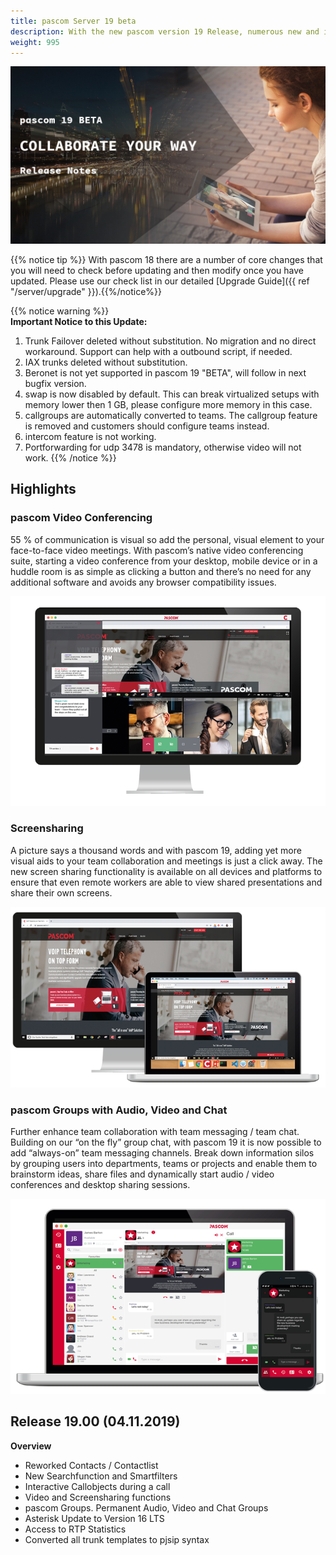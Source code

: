 ```yaml
---
title: pascom Server 19 beta
description: With the new pascom version 19 Release, numerous new and improved functions are now available
weight: 995
---
```

![Highlights](pascom19_highlights.jpg)

{{% notice tip %}}
With pascom 18 there are a number of core changes that you will need to check before updating and then modify once you have updated. Please use our check list in our detailed [Upgrade Guide]({{ ref "/server/upgrade" }}).{{%/notice%}}

{{% notice warning %}}  
**Important Notice to this Update:**     
1. Trunk Failover deleted without substitution. No migration and no direct workaround. Support can help with a outbound script, if needed.   
2. IAX trunks deleted without substitution.   
3. Beronet is not yet supported in pascom 19 "BETA", will follow in next bugfix version.  
4. swap is now disabled by default. This can break virtualized setups with memory lower then 1 GB, please configure more memory in this case.  
5. callgroups are automatically converted to teams. The callgroup feature is removed and customers should configure teams instead.  
6. intercom feature is not working.  
7. Portforwarding for udp 3478 is mandatory, otherwise video will not work.
{{% /notice %}}


## Highlights

### pascom Video Conferencing 

55 % of communication is visual so add the personal, visual element to your face-to-face video meetings. With pascom’s native video conferencing suite, starting a video conference from your desktop, mobile device or in a huddle room is as simple as clicking a button and there’s no need for any additional software and avoids any browser compatibility issues.

![Video Conferences](pascom-19-video-desktop-conference.png)

### Screensharing

A picture says a thousand words and with pascom 19, adding yet more visual aids to your team collaboration and meetings is just a click away. The new screen sharing functionality is available on all devices and platforms to ensure that even remote workers are able to view shared presentations and share their own screens.

![Screensharing](pascom-screen-sharing.png)

### pascom Groups with Audio, Video and Chat

Further enhance team collaboration with team messaging / team chat. Building on our “on the fly” group chat, with pascom 19 it is now possible to add “always-on” team messaging channels. Break down information silos by grouping users into departments, teams or projects and enable them to brainstorm ideas, share files and dynamically start audio / video conferences and desktop sharing sessions.

![pasocm Gruppen](pascom-team-chat.png)

## Release 19.00 (04.11.2019)

**Overview**

- Reworked Contacts / Contactlist
- New Searchfunction and Smartfilters
- Interactive Callobjects during a call
- Video and Screensharing functions
- pascom Groups. Permanent Audio, Video and Chat Groups
- Asterisk Update to Version 16 LTS
- Access to RTP Statistics
- Converted all trunk templates to pjsip syntax